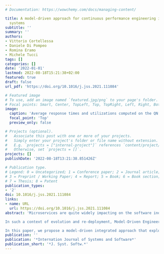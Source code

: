 ```yaml
---
# Documentation: https://wowchemy.com/docs/managing-content/

title: A model-driven approach for continuous performance engineering in microservice-based
  systems
subtitle: ''
summary: ''
authors:
- Vittorio Cortellessa
- Daniele Di Pompeo
- Romina Eramo
- Michele Tucci
tags: []
categories: []
date: '2022-01-01'
lastmod: 2022-08-18T15:21:38+02:00
featured: true
draft: false
url_pdf: 'https://doi.org/10.1016/j.jss.2021.111084'

# Featured image
# To use, add an image named `featured.jpg/png` to your page's folder.
# Focal points: Smart, Center, TopLeft, Top, TopRight, Left, Right, BottomLeft, Bottom, BottomRight.
image:
  caption: 'Average response times and utilizations computed on the QN for the E-Shopper case study.'
  focal_point: 'Top'
  preview_only: false

# Projects (optional).
#   Associate this post with one or more of your projects.
#   Simply enter your project's folder or file name without extension.
#   E.g. `projects = ["internal-project"]` references `content/project/deep-learning/index.md`.
#   Otherwise, set `projects = []`.
projects: []
publishDate: '2022-08-18T13:21:38.851426Z'

# Publication type.
# Legend: 0 = Uncategorized; 1 = Conference paper; 2 = Journal article;
# 3 = Preprint / Working Paper; 4 = Report; 5 = Book; 6 = Book section;
# 7 = Thesis; 8 = Patent
publication_types:
- '2'
doi: 10.1016/j.jss.2021.111084
links:
- name: URL
  url: https://doi.org/10.1016/j.jss.2021.111084
abstract: 'Microservices are quite widely impacting on the software industry in recent years. Rapid evolution and continuous deployment represent specific benefits of microservice-based systems, but they may have a significant impact on non-functional properties like performance. Despite the obvious relevance of this property, there is still a lack of systematic approaches that explicitly take into account performance issues in the lifecycle of microservice-based systems.

In such a context of evolution and re-deployment, Model-Driven Engineering techniques can provide major support to various software engineering activities, and in particular they can allow managing the relationships between a running system and its architectural model.

In this paper, we propose a model-driven integrated approach that exploits traceability relationships between the monitored data of a microservice-based running system and its architectural model to derive recommended refactoring actions that lead to performance improvement. The approach has been applied and validated on two microservice-based systems, in the domain of e-commerce and ticket reservation, respectively, whose architectural models have been designed in UML profiled with MARTE.'
publication: ''
publication: '*Internation Journal of Systems and Software*'
publication_short: '*J. Syst. Softw.*'
---
```

